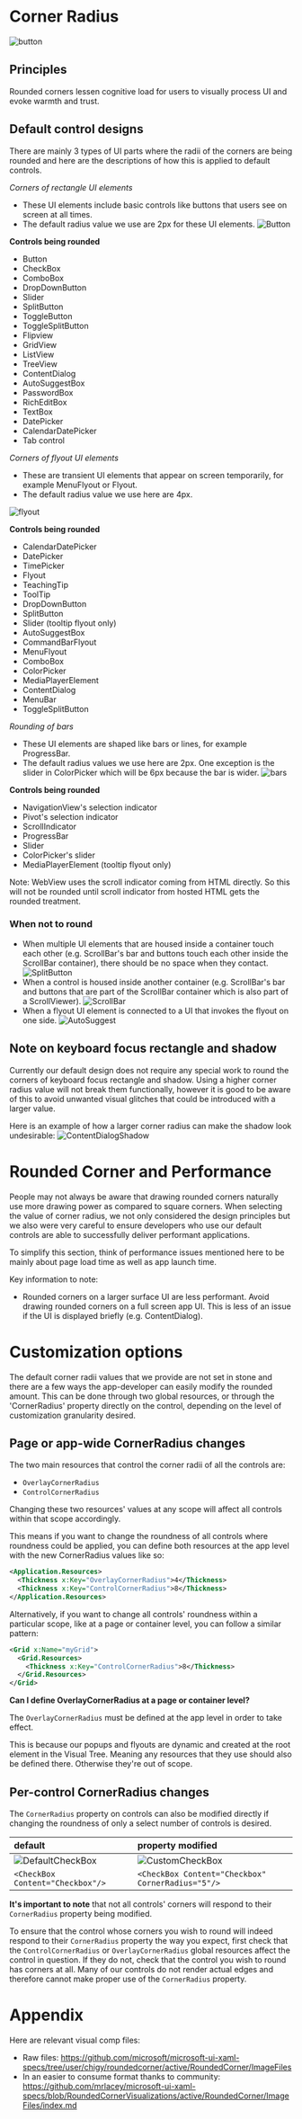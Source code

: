 # Corner Radius
![button](images/rounded-corner/my-button.png)
<Add thinking behind why we are rounding corners related to Fluent design.>

## Principles
Rounded corners lessen cognitive load for users to visually process UI and evoke warmth and trust.

## Default control designs
There are mainly 3 types of UI parts where the radii of the corners are being rounded and here are the descriptions of how this is applied to default controls.

*Corners of rectangle UI elements*
- These UI elements include basic controls like buttons that users see on screen at all times.
- The default radius value we use are 2px for these UI elements.
![Button](images/rounded-corner/button.png)

**Controls being rounded**
- Button
- CheckBox
- ComboBox
- DropDownButton
- Slider
- SplitButton
- ToggleButton
- ToggleSplitButton
- Flipview
- GridView
- ListView
- TreeView
- ContentDialog
- AutoSuggestBox
- PasswordBox
- RichEditBox
- TextBox
- DatePicker
- CalendarDatePicker
- Tab control

*Corners of flyout UI elements*
- These are transient UI elements that appear on screen temporarily, for example MenuFlyout or Flyout.
- The default radius value we use here are 4px.

![flyout](images/rounded-corner/flyout.png)

**Controls being rounded**
- CalendarDatePicker
- DatePicker
- TimePicker
- Flyout
- TeachingTip
- ToolTip
- DropDownButton
- SplitButton
- Slider (tooltip flyout only)
- AutoSuggestBox
- CommandBarFlyout
- MenuFlyout
- ComboBox
- ColorPicker
- MediaPlayerElement
- ContentDialog
- MenuBar
- ToggleSplitButton

*Rounding of bars*
- These UI elements are shaped like bars or lines, for example ProgressBar.
- The default radius values we use here are 2px. One exception is the slider in ColorPicker which will be 6px because the bar is wider.
![bars](images/rounded-corner/bars.png)

**Controls being rounded**
- NavigationView's selection indicator
- Pivot's selection indicator
- ScrollIndicator
- ProgressBar
- Slider
- ColorPicker's slider
- MediaPlayerElement (tooltip flyout only)

Note: WebView uses the scroll indicator coming from HTML directly. So this will not be rounded until scroll indicator from hosted HTML gets the rounded treatment.

### When not to round
- When multiple UI elements that are housed inside a container touch each other (e.g. ScrollBar's bar and buttons touch each other inside the ScrollBar container), there should be no space when they contact.
![SplitButton](images/rounded-corner/split-button-2.png)
- When a control is housed inside another container (e.g. ScrollBar's bar and buttons that are part of the ScrollBar container which is also part of a ScrollViewer).
![ScrollBar](images/rounded-corner/scrollbar.png)
- When a flyout UI element is connected to a UI that invokes the flyout on one side.
![AutoSuggest](images/rounded-corner/autosuggest.png)

## Note on keyboard focus rectangle and shadow
Currently our default design does not require any special work to round the corners of keyboard focus rectangle and shadow. Using a higher corner radius value will not break them functionally, however it is good to be aware of this to avoid unwanted visual glitches that could be introduced with a larger value.

Here is an example of how a larger corner radius can make the shadow look undesirable:
![ContentDialogShadow](images/rounded-corner/larger-corner-radius.png)

# Rounded Corner and Performance
People may not always be aware that drawing rounded corners naturally use more drawing power as compared to square corners. When selecting the value of corner radius, we not only considered the design principles but we also were very careful to ensure developers who use our default controls are able to successfully deliver performant applications.

To simplify this section, think of performance issues mentioned here to be mainly about page load time as well as app launch time.

Key information to note:
- Rounded corners on a larger surface UI are less performant. Avoid drawing rounded corners on a full screen app UI. This is less of an issue if the UI is displayed briefly (e.g. ContentDialog).

# Customization options
The default corner radii values that we provide are not set in stone and there are a few ways the app-developer can easily modify the rounded amount. This can be done through two global resources, or through the 'CornerRadius' property directly on the control, depending on the level of customization granularity desired.

## Page or app-wide CornerRadius changes
The two main resources that control the corner radii of all the controls are:

- `OverlayCornerRadius`
- `ControlCornerRadius`

Changing these two resources' values at any scope will affect all controls within that scope accordingly.

This means if you want to change the roundness of all controls where roundness could be applied, you can define both resources at the app level with the new CornerRadius values like so:

``` xml
<Application.Resources>
  <Thickness x:Key="OverlayCornerRadius">4</Thickness>
  <Thickness x:Key="ControlCornerRadius">8</Thickness>
</Application.Resources>
```

Alternatively, if you want to change all controls' roundness within a particular scope, like at a page or container level, you can follow a similar pattern:

``` xml
<Grid x:Name="myGrid">
  <Grid.Resources>
    <Thickness x:Key="ControlCornerRadius">8</Thickness>
  </Grid.Resources>
</Grid>
```

**Can I define OverlayCornerRadius at a page or container level?**

The `OverlayCornerRadius` must be defined at the app level in order to take effect.

This is because our popups and flyouts are dynamic and created at the root element in the Visual Tree. Meaning any resources that they use should also be defined there. Otherwise they're out of scope.

## Per-control CornerRadius changes
The `CornerRadius` property on controls can also be modified directly if changing the roundness of only a select number of controls is desired.

|default | property modified |
|:-- |:-- |
|![DefaultCheckBox](images/rounded-corner/default-checkbox.png)| ![CustomCheckBox](images/rounded-corner/custom-checkbox.png)|
|`<CheckBox Content="Checkbox"/>` | `<CheckBox Content="Checkbox" CornerRadius="5"/> ` |

**It's important to note** that not all controls' corners will respond to their `CornerRadius` property being modified.

To ensure that the control whose corners you wish to round will indeed respond to their `CornerRadius` property the way you expect, first check that the `ControlCornerRadius` or `OverlayCornerRadius` global resources affect the control in question. If they do not, check that the control you wish to round has corners at all. Many of our controls do not render actual edges and therefore cannot make proper use of the `CornerRadius` property.

# Appendix
Here are relevant visual comp files:
- Raw files: https://github.com/microsoft/microsoft-ui-xaml-specs/tree/user/chigy/roundedcorner/active/RoundedCorner/ImageFiles
- In an easier to consume format thanks to community: https://github.com/mrlacey/microsoft-ui-xaml-specs/blob/RoundedCornerVisualizations/active/RoundedCorner/ImageFiles/index.md